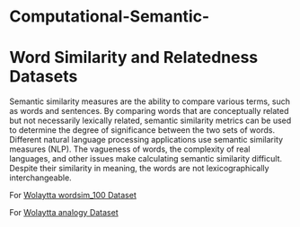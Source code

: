 # Computational-Semantic-
# Word Similarity and Relatedness Datasets
Semantic similarity measures are the ability to compare various terms, such as words and sentences. By comparing words that are conceptually related but not necessarily lexically related, semantic similarity metrics can be used to determine the degree of significance between the two sets of words. Different natural language processing applications use semantic similarity measures (NLP). The vagueness of words, the complexity of real languages, and other issues make calculating semantic similarity difficult. Despite their similarity in meaning, the words are not lexicographically interchangeable.

For [Wolaytta wordsim_100 Dataset](https://github.com/TewodrosAbebe/Computational-Semantic-/blob/master/wol-WordSim-100.txt)

For [Wolaytta analogy Dataset](https://github.com/TewodrosAbebe/Computational-Semantic-/blob/master/Analogy-Datasets.txt)
